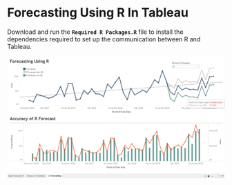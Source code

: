 # Forecasting Using R In Tableau

Download and run the **`Required R Packages.R`** file to install the dependencies
required to set up the communication between R and Tableau.

![](Forecasting.png)
